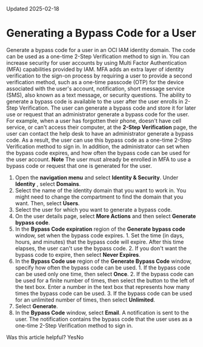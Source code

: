 Updated 2025-02-18
# Generating a Bypass Code for a User
Generate a bypass code for a user in an OCI IAM identity domain. The code can be used as a one-time 2-Step Verification method to sign in.
You can increase security for user accounts by using Multi Factor Authentication (MFA) capabilities provided by IAM. MFA adds an extra layer of identity verification to the sign-on process by requiring a user to provide a second verification method, such as a one-time passcode (OTP) for the device associated with the user's account, notification, short message service (SMS), also known as a text message, or security questions.
The ability to generate a bypass code is available to the user after the user enrolls in 2-Step Verification. The user can generate a bypass code and store it for later use or request that an administrator generate a bypass code for the user. For example, when a user has forgotten their phone, doesn't have cell service, or can't access their computer, at the **2-Step Verification** page, the user can contact the help desk to have an administrator generate a bypass code.
As a result, the user can use this bypass code as a one-time 2-Step Verification method to sign in.
In addition, the administrator can set when the bypass code expires, and how often the bypass code can be used for the user account.
**Note** The user must already be enrolled in MFA to use a bypass code or request that one is generated for the user.
  1. Open the **navigation menu** and select **Identity & Security**. Under **Identity** , select **Domains**.
  2. Select the name of the identity domain that you want to work in. You might need to change the compartment to find the domain that you want. Then, select **Users**.
  3. Select the user for which you want to generate a bypass code.
  4. On the user details page, select **More Actions** and then select **Generate bypass code**.
  5. In the **Bypass Code expiration** region of the **Generate bypass code** window, set when the bypass code expires.
    1. Set the time (in days, hours, and minutes) that the bypass code will expire. After this time elapses, the user can't use the bypass code. 
    2. If you don't want the bypass code to expire, then select **Never Expires**.
  6. In the **Bypass Code use** region of the **Generate Bypass Code** window, specify how often the bypass code can be used.
    1. If the bypass code can be used only one time, then select **Once**.
    2. If the bypass code can be used for a finite number of times, then select the button to the left of the text box. Enter a number in the text box that represents how many times the bypass code can be used.
    3. If the bypass code can be used for an unlimited number of times, then select **Unlimited**.
  7. Select **Generate**.
  8. In the **Bypass Code** window, select **Email**. A notification is sent to the user. The notification contains the bypass code that the user uses as a one-time 2-Step Verification method to sign in.


Was this article helpful?
YesNo


